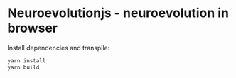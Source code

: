 # Neuroevolutionjs - neuroevolution in browser

Install dependencies and transpile:
```bash
yarn install
yarn build
```
